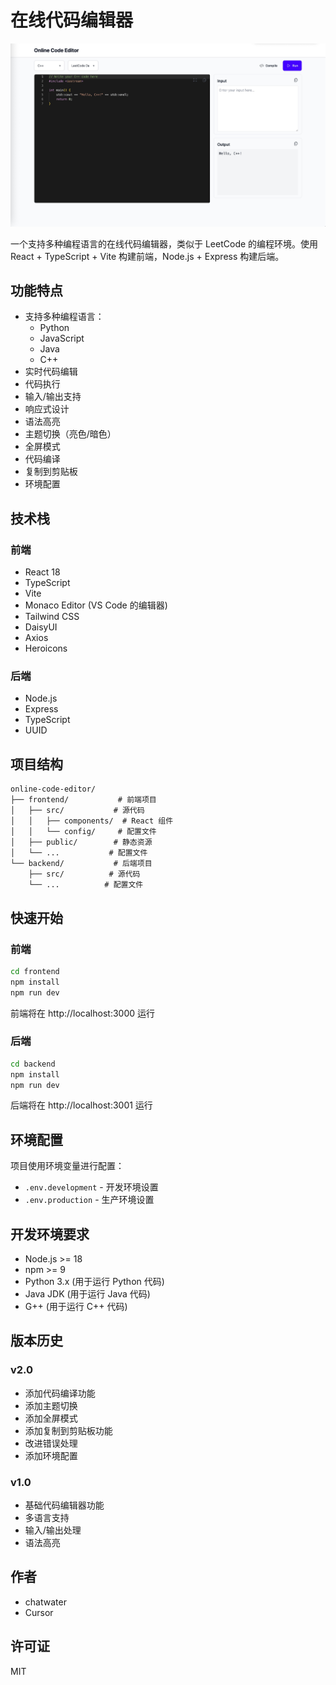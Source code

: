 # 在线代码编辑器

![项目首页预览](frontend/src/assets/preview.jpg)

一个支持多种编程语言的在线代码编辑器，类似于 LeetCode 的编程环境。使用 React + TypeScript + Vite 构建前端，Node.js + Express 构建后端。

## 功能特点

- 支持多种编程语言：
  - Python
  - JavaScript
  - Java
  - C++
- 实时代码编辑
- 代码执行
- 输入/输出支持
- 响应式设计
- 语法高亮
- 主题切换（亮色/暗色）
- 全屏模式
- 代码编译
- 复制到剪贴板
- 环境配置

## 技术栈

### 前端
- React 18
- TypeScript
- Vite
- Monaco Editor (VS Code 的编辑器)
- Tailwind CSS
- DaisyUI
- Axios
- Heroicons

### 后端
- Node.js
- Express
- TypeScript
- UUID

## 项目结构

```
online-code-editor/
├── frontend/           # 前端项目
│   ├── src/           # 源代码
│   │   ├── components/  # React 组件
│   │   └── config/     # 配置文件
│   ├── public/        # 静态资源
│   └── ...           # 配置文件
└── backend/           # 后端项目
    ├── src/          # 源代码
    └── ...          # 配置文件
```

## 快速开始

### 前端

```bash
cd frontend
npm install
npm run dev
```

前端将在 http://localhost:3000 运行

### 后端

```bash
cd backend
npm install
npm run dev
```

后端将在 http://localhost:3001 运行

## 环境配置

项目使用环境变量进行配置：

- `.env.development` - 开发环境设置
- `.env.production` - 生产环境设置

## 开发环境要求

- Node.js >= 18
- npm >= 9
- Python 3.x (用于运行 Python 代码)
- Java JDK (用于运行 Java 代码)
- G++ (用于运行 C++ 代码)

## 版本历史

### v2.0
- 添加代码编译功能
- 添加主题切换
- 添加全屏模式
- 添加复制到剪贴板功能
- 改进错误处理
- 添加环境配置

### v1.0
- 基础代码编辑器功能
- 多语言支持
- 输入/输出处理
- 语法高亮

## 作者

- chatwater
- Cursor

## 许可证

MIT 